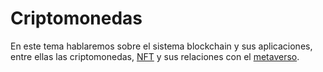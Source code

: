 # Criptomonedas

En este tema hablaremos sobre el sistema blockchain y sus aplicaciones, entre ellas las criptomonedas, [NFT](NFT/index.md) y sus relaciones con el [metaverso](metaverso/index.md).
